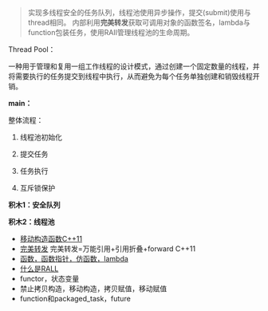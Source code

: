 > 实现多线程安全的任务队列，线程池使用异步操作，提交(submit)使用与thread相同。
> 内部利用**完美转发**获取可调用对象的函数签名，lambda与function包装任务，使用RAII管理线程池的生命周期。



Thread Pool：

一种用于管理和复用一组工作线程的设计模式，通过创建一个固定数量的线程，并将需要执行的任务提交到线程中执行，从而避免为每个任务单独创建和销毁线程开销。

**main：**

整体流程：

1. 线程池初始化

2. 提交任务

3. 任务执行

4. 互斥锁保护


**积木1：安全队列**

**积木2：线程池**

- [移动构造函数C++11](https://avdancedu.com/a39d51f9/)
- [完美转发](https://zhuanlan.zhihu.com/p/369203981) 完美转发=万能引用+引用折叠+forward C++11
- [函数，函数指针，仿函数，lambda](https://zhuanlan.zhihu.com/p/561916691)
- [什么是RALL](https://zhuanlan.zhihu.com/p/600337719)
- functor，状态变量
- 禁止拷贝构造，移动构造，拷贝赋值，移动赋值
- function和packaged_task，future

